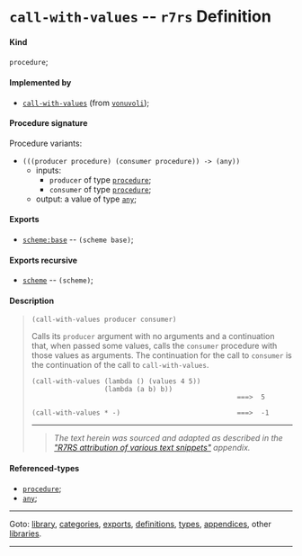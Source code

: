 

<a id='definition__r7rs__call-with-values'></a>

# `call-with-values` -- `r7rs` Definition


<a id='definition__r7rs__call-with-values__kind'></a>

#### Kind

`procedure`;


<a id='definition__r7rs__call-with-values__implemented-by'></a>

#### Implemented by

 * [`call-with-values`](../../vonuvoli/definitions/call-with-values.md#definition__vonuvoli__call-with-values) (from [`vonuvoli`](../../vonuvoli/_index.md#library__vonuvoli));


<a id='definition__r7rs__call-with-values__procedure-signature'></a>

#### Procedure signature

Procedure variants:
 * `(((producer procedure) (consumer procedure)) -> (any))`
   * inputs:
     * `producer` of type [`procedure`](../../r7rs/types/procedure.md#type__r7rs__procedure);
     * `consumer` of type [`procedure`](../../r7rs/types/procedure.md#type__r7rs__procedure);
   * output: a value of type [`any`](../../r7rs/types/any.md#type__r7rs__any);


<a id='definition__r7rs__call-with-values__exports'></a>

#### Exports

 * [`scheme:base`](../../r7rs/exports/scheme_3a_base.md#export__r7rs__scheme_3a_base) -- `(scheme base)`;


<a id='definition__r7rs__call-with-values__exports-recursive'></a>

#### Exports recursive

 * [`scheme`](../../r7rs/exports/scheme.md#export__r7rs__scheme) -- `(scheme)`;


<a id='definition__r7rs__call-with-values__description'></a>

#### Description

> ````
> (call-with-values producer consumer)
> ````
> 
> 
> Calls its `producer` argument with no arguments and
> a continuation that, when passed some values, calls the
> `consumer` procedure with those values as arguments.
> The continuation for the call to `consumer` is the
> continuation of the call to `call-with-values`.
> 
> ````
> (call-with-values (lambda () (values 4 5))
>                   (lambda (a b) b))
>                                                    ===>  5
> 
> (call-with-values * -)                             ===>  -1
> ````
> 
> 
> ----
> > *The text herein was sourced and adapted as described in the ["R7RS attribution of various text snippets"](../../r7rs/appendices/attribution.md#appendix__r7rs__attribution) appendix.*


<a id='definition__r7rs__call-with-values__referenced-types'></a>

#### Referenced-types

 * [`procedure`](../../r7rs/types/procedure.md#type__r7rs__procedure);
 * [`any`](../../r7rs/types/any.md#type__r7rs__any);

----

Goto: [library](../../r7rs/_index.md#library__r7rs), [categories](../../r7rs/categories/_index.md#toc__r7rs__categories), [exports](../../r7rs/exports/_index.md#toc__r7rs__exports), [definitions](../../r7rs/definitions/_index.md#toc__r7rs__definitions), [types](../../r7rs/types/_index.md#toc__r7rs__types), [appendices](../../r7rs/appendices/_index.md#toc__r7rs__appendices), other [libraries](../../_libraries.md#toc__libraries).

----

